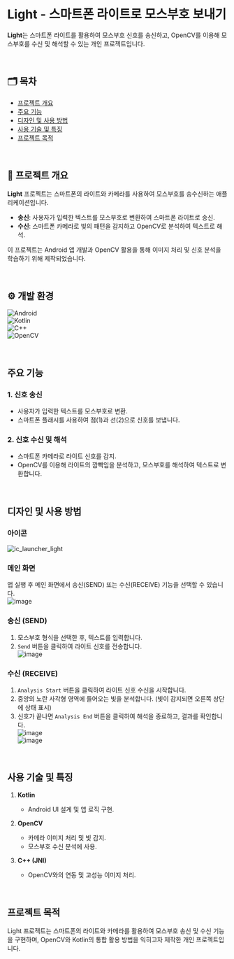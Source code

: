 # Light - 스마트폰 라이트로 모스부호 보내기

**Light**는 스마트폰 라이트를 활용하여 모스부호 신호를 송신하고, OpenCV를 이용해 모스부호를 수신 및 해석할 수 있는 개인 프로젝트입니다.

<br>

## 🗂 목차
- [프로젝트 개요](#프로젝트-개요)
- [주요 기능](#주요-기능)
- [디자인 및 사용 방법](#디자인-및-사용-방법)
- [사용 기술 및 특징](#사용-기술-및-특징)
- [프로젝트 목적](#프로젝트-목적)

<br>

## 📖 프로젝트 개요
**Light** 프로젝트는 스마트폰의 라이트와 카메라를 사용하여 모스부호를 송수신하는 애플리케이션입니다.
- **송신**: 사용자가 입력한 텍스트를 모스부호로 변환하여 스마트폰 라이트로 송신.
- **수신**: 스마트폰 카메라로 빛의 패턴을 감지하고 OpenCV로 분석하여 텍스트로 해석.

이 프로젝트는 Android 앱 개발과 OpenCV 활용을 통해 이미지 처리 및 신호 분석을 학습하기 위해 제작되었습니다.

<br>

## ⚙️ 개발 환경
![Android](https://img.shields.io/badge/Platform-Android-3DDC84?style=for-the-badge&logo=android&logoColor=white)  
![Kotlin](https://img.shields.io/badge/Language-Kotlin-7F52FF?style=for-the-badge&logo=kotlin&logoColor=white)  
![C++](https://img.shields.io/badge/Language-C++-00599C?style=for-the-badge&logo=cplusplus&logoColor=white)  
![OpenCV](https://img.shields.io/badge/Library-OpenCV-5C3EE8?style=for-the-badge&logo=opencv&logoColor=white)

<br>

## 주요 기능

### 1. 신호 송신
- 사용자가 입력한 텍스트를 모스부호로 변환.
- 스마트폰 플래시를 사용하여 점(1)과 선(2)으로 신호를 보냅니다.

### 2. 신호 수신 및 해석
- 스마트폰 카메라로 라이트 신호를 감지.
- OpenCV를 이용해 라이트의 깜빡임을 분석하고, 모스부호를 해석하여 텍스트로 변환합니다.

<br>

## 디자인 및 사용 방법

### 아이콘
![ic_launcher_light](https://user-images.githubusercontent.com/63902992/143733539-1766f2cb-320a-46a3-92e7-cfb07d13e9e4.png)

### 메인 화면
앱 실행 후 메인 화면에서 송신(SEND) 또는 수신(RECEIVE) 기능을 선택할 수 있습니다.  
![image](https://user-images.githubusercontent.com/63902992/143733732-e6ff336b-7ae7-413f-8801-795352b0ac8d.png)

### 송신 (SEND)
1. 모스부호 형식을 선택한 후, 텍스트를 입력합니다.
2. `Send` 버튼을 클릭하여 라이트 신호를 전송합니다.  
   ![image](https://user-images.githubusercontent.com/63902992/143733756-229b0026-48a3-4450-ab50-be4fdbef9c09.png)

### 수신 (RECEIVE)
1. `Analysis Start` 버튼을 클릭하여 라이트 신호 수신을 시작합니다.
2. 중앙의 노란 사각형 영역에 들어오는 빛을 분석합니다. (빛이 감지되면 오른쪽 상단에 상태 표시)
3. 신호가 끝나면 `Analysis End` 버튼을 클릭하여 해석을 종료하고, 결과를 확인합니다.  
   ![image](https://user-images.githubusercontent.com/63902992/143733826-8c70f59e-e1a2-45c2-a905-5e19c03ba4ff.png)  
   ![image](https://user-images.githubusercontent.com/63902992/143733881-59992a1d-a069-422e-89ec-8dd70e7ba6c6.png)

<br>

## 사용 기술 및 특징

1. **Kotlin**
    - Android UI 설계 및 앱 로직 구현.

2. **OpenCV**
    - 카메라 이미지 처리 및 빛 감지.
    - 모스부호 수신 분석에 사용.

3. **C++ (JNI)**
    - OpenCV와의 연동 및 고성능 이미지 처리.

<br>

## 프로젝트 목적
Light 프로젝트는 스마트폰의 라이트와 카메라를 활용하여 모스부호 송신 및 수신 기능을 구현하며, OpenCV와 Kotlin의 통합 활용 방법을 익히고자 제작한 개인 프로젝트입니다.
